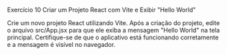 Exercício 10 Criar um Projeto React com Vite e Exibir "Hello World"

Crie um novo projeto React utilizando Vite. Após a criação do projeto, edite o arquivo src/App.jsx para que ele exiba a mensagem "Hello World" na tela principal. Certifique-se de que o aplicativo está funcionando corretamente e a mensagem é visível no navegador.